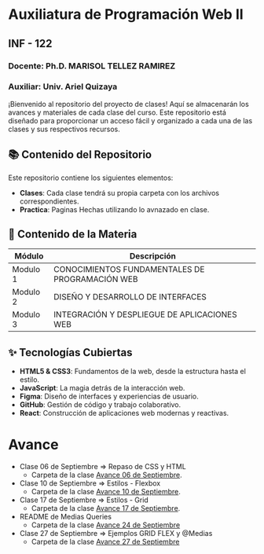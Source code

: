 # Auxiliatura de Programación Web II
## INF - 122
### Docente: Ph.D. MARISOL TELLEZ RAMIREZ
### Auxiliar: Univ. Ariel Quizaya

¡Bienvenido al repositorio del proyecto de clases! Aquí se almacenarán los avances y materiales de cada clase del curso. Este repositorio está diseñado para proporcionar un acceso fácil y organizado a cada una de las clases y sus respectivos recursos.

## 📚 Contenido del Repositorio

Este repositorio contiene los siguientes elementos:

- **Clases**: Cada clase tendrá su propia carpeta con los archivos correspondientes.
- **Practica**: Paginas Hechas utilizando lo avnazado en clase.

## 📂 Contenido de la Materia

| Módulo| Descripción|
|-------|------------|
|Modulo 1|CONOCIMIENTOS FUNDAMENTALES DE PROGRAMACIÓN WEB|
|Modulo 2|DISEÑO Y DESARROLLO DE INTERFACES|
|Modulo 3|INTEGRACIÓN Y DESPLIEGUE DE APLICACIONES WEB|


## ✨ Tecnologías Cubiertas

- **HTML5 & CSS3**: Fundamentos de la web, desde la estructura hasta el estilo.
- **JavaScript**: La magia detrás de la interacción web.
- **Figma**: Diseño de interfaces y experiencias de usuario.
- **GitHub**: Gestión de código y trabajo colaborativo.
- **React**: Construcción de aplicaciones web modernas y reactivas.

# Avance
- Clase 06 de Septiembre => Repaso de CSS y HTML
    - Carpeta de la clase [Avance 06 de Septiembre](https://github.com/ArielQ1/avance-auxiliatura-inf122/tree/main/01-clase-position).
- Clase 10 de Septiembre => Estilos - Flexbox
    - Carpeta de la clase [Avance 10 de Septiembre](https://github.com/ArielQ1/avance-auxiliatura-inf122/tree/main/02-clase-flexbox).
- Clase 17 de Septiembre => Estilos - Grid
    - Carpeta de la clase [Avance 17 de Septiembre](https://github.com/ArielQ1/avance-auxiliatura-inf122/tree/main/03-clase-grid).    
- README de Medias Queries
    - Carpeta de la clase [Avance 24 de Septiembre](https://github.com/ArielQ1/avance-auxiliatura-inf122/tree/main/04-clase-media-queries)
- Clase 27 de Septiembre => Ejemplos GRID FLEX y @Medias
    - Carpeta de la clase [Avance 27 de Septiembre](https://github.com/ArielQ1/avance-auxiliatura-inf122/tree/main/05-clase-repaso)